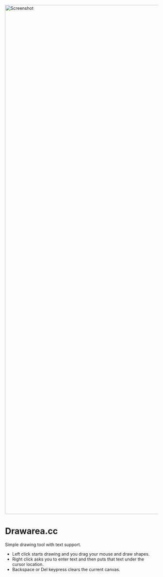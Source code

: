 <img width="1680" alt="Screenshot" src="https://github.com/mitjafelicijan/drawarea.cc/assets/296714/c932a9dc-0619-498e-83af-7d4e1850d36a">

# Drawarea.cc

Simple drawing tool with text support.

- Left click starts drawing and you drag your mouse and draw shapes.
- Right click asks you to enter text and then puts that text under the
  cursor location.
- Backspace or Del keypress clears the current canvas.
